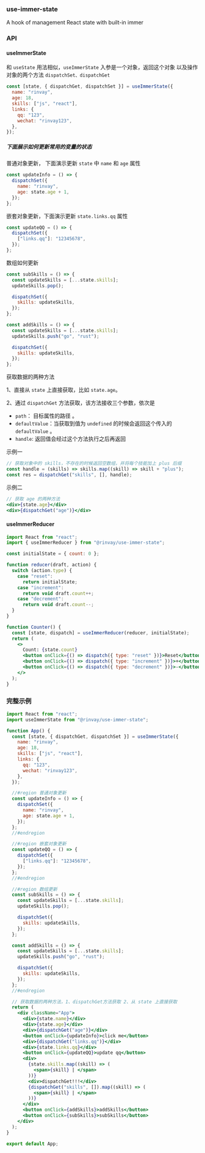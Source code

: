 ### use-immer-state


A hook of management React state with built-in immer

### API

#### useImmerState

和 `useState` 用法相似，`useImmerState` 入参是一个对象，返回这个对象 以及操作对象的两个方法 `dispatchSet、dispatchGet`

```javascript
const [state, { dispatchGet, dispatchSet }] = useImmerState({
  name: "rinvay",
  age: 18,
  skills: ["js", "react"],
  links: {
    qq: "123",
    wechat: "rinvay123",
  },
});
```

##### 下面展示如何更新常用的变量的状态

普通对象更新， 下面演示更新 `state` 中 `name` 和 `age` 属性

```javascript
const updateInfo = () => {
  dispatchSet({
    name: "rinvay",
    age: state.age + 1,
  });
};
```

嵌套对象更新，下面演示更新 `state.links.qq` 属性

```javascript
const updateQQ = () => {
  dispatchSet({
    ["links.qq"]: "12345678",
  });
};
```

数组如何更新

```javascript
const subSkills = () => {
  const updateSkills = [...state.skills];
  updateSkills.pop();

  dispatchSet({
    skills: updateSkills,
  });
};

const addSkills = () => {
  const updateSkills = [...state.skills];
  updateSkills.push("go", "rust");

  dispatchSet({
    skills: updateSkills,
  });
};
```

获取数据的两种方法

1、直接从 `state` 上直接获取，比如 `state.age`。

2、通过 `dispatchGet` 方法获取，该方法接收三个参数，依次是

- `path`： 目标属性的路径 。
- `defaultValue`：当获取到值为 `undefined` 的时候会返回这个传入的 `defaultValue` 。
- `handle`: 返回值会经过这个方法执行之后再返回 <br/>

示例一

```javascript
// 获取对象中的 skills，不存在的时候返回空数组，并将每个技能加上 plus 后缀
const handle = (skills) => skills.map((skill) => skill + "plus");
const res = dispatchGet("skills", [], handle);
```

示例二

```jsx
// 获取 age 的两种方法
<div>{state.age}</div>
<div>{dispatchGet("age")}</div>
```

#### useImmerReducer

```jsx
import React from "react";
import { useImmerReducer } from "@rinvay/use-immer-state";

const initialState = { count: 0 };

function reducer(draft, action) {
  switch (action.type) {
    case "reset":
      return initialState;
    case "increment":
      return void draft.count++;
    case "decrement":
      return void draft.count--;
  }
}

function Counter() {
  const [state, dispatch] = useImmerReducer(reducer, initialState);
  return (
    <>
      Count: {state.count}
      <button onClick={() => dispatch({ type: "reset" })}>Reset</button>
      <button onClick={() => dispatch({ type: "increment" })}>+</button>
      <button onClick={() => dispatch({ type: "decrement" })}>-</button>
    </>
  );
}
```

### 完整示例

```jsx
import React from "react";
import useImmerState from "@rinvay/use-immer-state";

function App() {
  const [state, { dispatchGet, dispatchSet }] = useImmerState({
    name: "rinvay",
    age: 18,
    skills: ["js", "react"],
    links: {
      qq: "123",
      wechat: "rinvay123",
    },
  });

  //#region 普通对象更新
  const updateInfo = () => {
    dispatchSet({
      name: "rinvay",
      age: state.age + 1,
    });
  };
  //#endregion

  //#region 嵌套对象更新
  const updateQQ = () => {
    dispatchSet({
      ["links.qq"]: "12345678",
    });
  };
  //#endregion

  //#region 数组更新
  const subSkills = () => {
    const updateSkills = [...state.skills];
    updateSkills.pop();

    dispatchSet({
      skills: updateSkills,
    });
  };

  const addSkills = () => {
    const updateSkills = [...state.skills];
    updateSkills.push("go", "rust");

    dispatchSet({
      skills: updateSkills,
    });
  };
  //#endregion

  // 获取数据的两种方法，1、dispatchGet方法获取 2、从 state 上直接获取
  return (
    <div className="App">
      <div>{state.name}</div>
      <div>{state.age}</div>
      <div>{dispatchGet("age")}</div>
      <button onClick={updateInfo}>click me</button>
      <div>{dispatchGet("links.qq")}</div>
      <div>{state.links.qq}</div>
      <button onClick={updateQQ}>update qq</button>
      <div>
        {state.skills.map((skill) => (
          <span>{skill} | </span>
        ))}
        <div>dispatchGet!!!</div>
        {dispatchGet("skills", []).map((skill) => (
          <span>{skill} | </span>
        ))}
      </div>
      <button onClick={addSkills}>addSkills</button>
      <button onClick={subSkills}>subSkills</button>
    </div>
  );
}

export default App;
```
